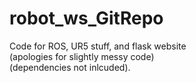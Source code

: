 # robot_ws_GitRepo
Code for ROS, UR5 stuff, and flask website<br />
(apologies for slightly messy code)<br />
(dependencies not inlcuded).
